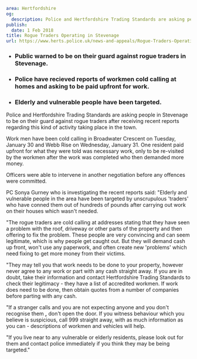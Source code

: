 ```yaml
area: Hertfordshire
og:
  description: Police and Hertfordshire Trading Standards are asking people in Stevenage to be on their guard against rogue traders after receiving recent reports regarding this kind of activity taking place in the town.
publish:
  date: 1 Feb 2018
title: Rogue Traders Operating in Stevenage
url: https://www.herts.police.uk/news-and-appeals/Rogue-Traders-Operating-in-Stevenage
```

* ### Public warned to be on their guard against rogue traders in Stevenage.

 * ### Police have recieved reports of workmen cold calling at homes and asking to be paid upfront for work.

 * ### Elderly and vulnerable people have been targeted.

Police and Hertfordshire Trading Standards are asking people in Stevenage to be on their guard against rogue traders after receiving recent reports regarding this kind of activity taking place in the town.

Work men have been cold calling in Broadwater Crescent on Tuesday, January 30 and Webb Rise on Wednesday, January 31. One resident paid upfront for what they were told was necessary work, only to be re-visited by the workmen after the work was completed who then demanded more money.

Officers were able to intervene in another negotiation before any offences were committed.

PC Sonya Gurney who is investigating the recent reports said: "Elderly and vulnerable people in the area have been targeted by unscrupulous 'traders' who have conned them out of hundreds of pounds after carrying out work on their houses which wasn't needed.

"The rogue traders are cold calling at addresses stating that they have seen a problem with the roof, driveway or other parts of the property and then offering to fix the problem. These people are very convincing and can seem legitimate, which is why people get caught out. But they will demand cash up front, won't use any paperwork, and often create new 'problems' which need fixing to get more money from their victims.

"They may tell you that work needs to be done to your property, however never agree to any work or part with any cash straight away. If you are in doubt, take their information and contact Hertfordshire Trading Standards to check their legitimacy - they have a list of accredited workmen. If work does need to be done, then obtain quotes from a number of companies before parting with any cash.

"If a stranger calls and you are not expecting anyone and you don't recognise them **,** don't open the door. If you witness behaviour which you believe is suspicious, call 999 straight away, with as much information as you can - descriptions of workmen and vehicles will help.

"If you live near to any vulnerable or elderly residents, please look out for them and contact police immediately if you think they may be being targeted."
